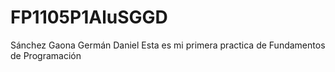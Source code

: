 # FP1105P1AluSGGD
Sánchez Gaona Germán Daniel
Esta es mi primera practica de Fundamentos de Programación 
